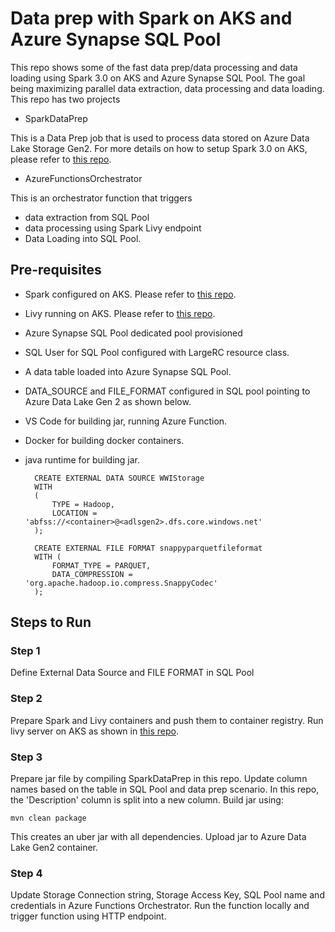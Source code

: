 # Data prep with Spark on AKS and Azure Synapse SQL Pool
This repo shows some of the fast data prep/data processing and data loading using Spark 3.0 on AKS and Azure Synapse SQL Pool. The goal being maximizing parallel data extraction, data processing and data loading. 
This repo has two projects
- SparkDataPrep

This is a Data Prep job that is used to process data stored on Azure Data Lake Storage Gen2. For more details on how to setup Spark 3.0 on AKS, please refer to [this repo](https://github.com/anildwarepo/spark-on-aks).

- AzureFunctionsOrchestrator

This is an orchestrator function that triggers
- data extraction from SQL Pool
- data processing using Spark Livy endpoint
- Data Loading into SQL Pool.

## Pre-requisites
- Spark configured on AKS. Please refer to [this repo](https://github.com/anildwarepo/spark-on-aks).
- Livy running on AKS. Please refer to [this repo](https://github.com/anildwarepo/spark-on-aks).
- Azure Synapse SQL Pool dedicated pool provisioned
- SQL User for SQL Pool configured with LargeRC resource class. 
- A data table loaded into Azure Synapse SQL Pool. 
- DATA_SOURCE and FILE_FORMAT configured in SQL pool pointing to Azure Data Lake Gen 2 as shown below.
- VS Code for building jar, running Azure Function.
- Docker for building docker containers. 
- java runtime for building jar. 

        CREATE EXTERNAL DATA SOURCE WWIStorage
        WITH
        (
            TYPE = Hadoop,
            LOCATION = 'abfss://<container>@<adlsgen2>.dfs.core.windows.net'
        );

        CREATE EXTERNAL FILE FORMAT snappyparquetfileformat  
        WITH (  
            FORMAT_TYPE = PARQUET,  
            DATA_COMPRESSION = 'org.apache.hadoop.io.compress.SnappyCodec'  
        );  

## Steps to Run

### Step 1
Define External Data Source and FILE FORMAT in SQL Pool

### Step 2
Prepare Spark and Livy containers and push them to container registry. 
Run livy server on AKS as shown in [this repo](https://github.com/anildwarepo/spark-on-aks).

### Step 3
Prepare jar file by compiling SparkDataPrep in this repo. Update column names based on the table in SQL Pool and data prep scenario. In this repo, the 'Description' column is split into a new column. Build jar using:

    mvn clean package

This creates an uber jar with all dependencies.
Upload jar to Azure Data Lake Gen2 container. 

### Step 4
Update Storage Connection string, Storage Access Key, SQL Pool name and credentials in Azure Functions Orchestrator.
Run the function locally and trigger function using HTTP endpoint. 